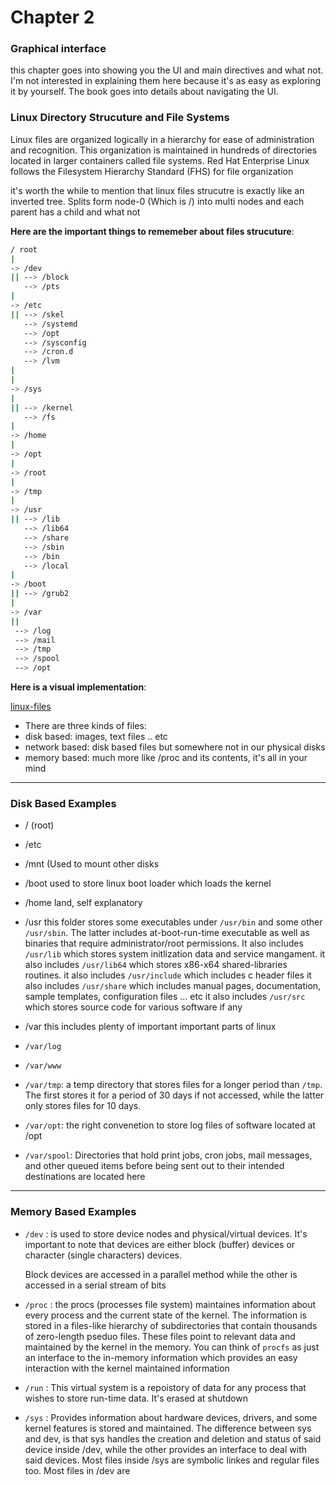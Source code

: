 <h1> Chapter 2 </h1>


<h3> Graphical interface </h3>
this chapter goes into showing you the UI and main directives and what not. I'm not interested in explaining them here because it's as easy as exploring it by yourself. The book goes into details about navigating the UI.

<h3> Linux Directory Strucuture and File Systems </h3>
Linux files are organized logically in a hierarchy for ease of administration and
recognition. This organization is maintained in hundreds of directories located in
larger containers called file systems. Red Hat Enterprise Linux follows the
Filesystem Hierarchy Standard (FHS) for file organization

it's worth the while to mention that linux files strucutre is exactly like an inverted tree. Splits form node-0 (Which is /) into multi nodes 
and each parent has a child and what not

**Here are the important things to rememeber about files strucuture**:

```bash
/ root 
|
-> /dev
|| --> /block
   --> /pts
|
-> /etc
|| --> /skel
   --> /systemd
   --> /opt
   --> /sysconfig
   --> /cron.d
   --> /lvm
|
|
-> /sys
|
|| --> /kernel
   --> /fs
|
-> /home
|
-> /opt
|
-> /root
|
-> /tmp
|
-> /usr
|| --> /lib
   --> /lib64
   --> /share
   --> /sbin
   --> /bin
   --> /local
|
-> /boot
|| --> /grub2
|
-> /var
||
 --> /log
 --> /mail
 --> /tmp
 --> /spool
 --> /opt
```

**Here is a visual implementation**: 

[linux-files](img/chapter_2/linux-files-tree.png)


- There are three kinds of files:
 - disk based: images, text files .. etc 
 - network based: disk based files but somewhere not in our physical disks
 - memory based: much more like /proc and its contents, it's all in your mind

---
<h3> Disk Based Examples </h3>

- / (root) 
- /etc
- /mnt (Used to mount other disks
- /boot used to store linux boot loader which loads the kernel
- /home land, self explanatory 
- /usr this folder stores some executables under `/usr/bin` and some other `/usr/sbin`. The latter includes at-boot-run-time executable
  as well as binaries that require administrator/root permissions. It also includes `/usr/lib` which stores system initlization data and service mangament.
  it also includes `/usr/lib64` which stores x86-x64 shared-libraries routines.
  it  also includes `/usr/include` which includes c header files 
  it also includes `/usr/share` which includes manual pages, documentation, sample templates, configuration files ... etc
  it also includes `/usr/src` which stores source code for various software if any

- /var this includes plenty of important important parts of linux 
 - `/var/log`
 - `/var/www`
 - `/var/tmp`: a temp directory that stores files for a longer period than `/tmp`. The first stores it for a period of 30 days if not accessed, while the latter only stores files for 10 days.
 - `/var/opt`: the right convenetion to store log files of software located at /opt
 - `/var/spool`: Directories that hold print jobs, cron jobs, mail messages, and other
    queued items before being sent out to their intended destinations are located here

---
<h3> Memory Based Examples </h3>
 
 - ``/dev`` : is used to store device nodes and physical/virtual devices. It's important to note that devices are either block (buffer) devices or character    (single characters) devices.
 
   Block devices are accessed in a parallel method while the other is accessed in a serial stream of bits
 - ``/proc`` : the procs (processes file system) maintaines information about every process and the current state of the kernel. The information is stored in a files-like hierarchy of subdirectories
   that contain thousands of zero-length pseduo files. These files point to relevant data and maintained by the kernel in the memory. You can think of `procfs` as just an interface to the in-memory
   information which provides an easy interaction with the kernel maintained information
 
 - ``/run`` : This virtual system is a repoistory of data for any process that wishes to store run-time data. It's erased at shutdown 
 
 - ``/sys`` : Provides information about hardware devices, drivers, and some kernel features is stored and maintained. The difference between sys and dev, is that sys handles the creation and deletion 
    and status of said device inside /dev, while the other provides an interface to deal with said devices. Most files inside /sys are symbolic linkes and regular files too. Most files in /dev are 


